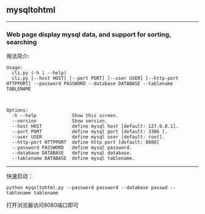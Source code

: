 ## mysqltohtml 
---
### Web page display mysql data, and support for sorting, searching  
用法简介:  
```shell 
Usage:  
  cli.py (-h | --help)  
  cli.py [--host HOST] [--port PORT] [--user USER] [--http-port HTTPPORT] --password PASSWORD --database DATABASE --tablename TABLENAME
  
  

Options:  
  -h --help             Show this screen.  
  --version             Show version.  
  --host HOST           define mysql host [default: 127.0.0.1].  
  --port PORT           define mysql port [default: 3306 ].  
  --user USER           define mysql user [default: root].  
  --http-port HTTPPORT  define http port [default: 8080]   
  --password PASSWORD   define mysql password.  
  --database DATABASE   define mysql database.  
  --tablename DATABASE  define mysql tablename.  
  ```
  ---

快速启动：  
```shell
python myqsltohtml.py --password password --database passwd --tablename tablename    
```
打开浏览器访问8080端口即可

